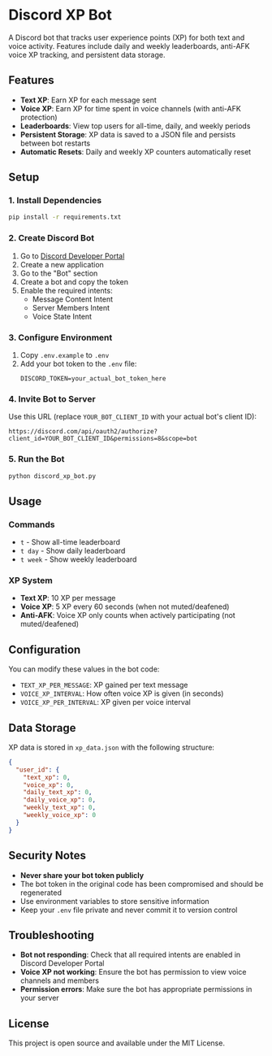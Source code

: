 # Discord XP Bot

A Discord bot that tracks user experience points (XP) for both text and voice activity. Features include daily and weekly leaderboards, anti-AFK voice XP tracking, and persistent data storage.

## Features

- **Text XP**: Earn XP for each message sent
- **Voice XP**: Earn XP for time spent in voice channels (with anti-AFK protection)
- **Leaderboards**: View top users for all-time, daily, and weekly periods
- **Persistent Storage**: XP data is saved to a JSON file and persists between bot restarts
- **Automatic Resets**: Daily and weekly XP counters automatically reset

## Setup

### 1. Install Dependencies

```bash
pip install -r requirements.txt
```

### 2. Create Discord Bot

1. Go to [Discord Developer Portal](https://discord.com/developers/applications)
2. Create a new application
3. Go to the "Bot" section
4. Create a bot and copy the token
5. Enable the required intents:
   - Message Content Intent
   - Server Members Intent
   - Voice State Intent

### 3. Configure Environment

1. Copy `.env.example` to `.env`
2. Add your bot token to the `.env` file:
   ```
   DISCORD_TOKEN=your_actual_bot_token_here
   ```

### 4. Invite Bot to Server

Use this URL (replace `YOUR_BOT_CLIENT_ID` with your actual bot's client ID):
```
https://discord.com/api/oauth2/authorize?client_id=YOUR_BOT_CLIENT_ID&permissions=8&scope=bot
```

### 5. Run the Bot

```bash
python discord_xp_bot.py
```

## Usage

### Commands

- `t` - Show all-time leaderboard
- `t day` - Show daily leaderboard  
- `t week` - Show weekly leaderboard

### XP System

- **Text XP**: 10 XP per message
- **Voice XP**: 5 XP every 60 seconds (when not muted/deafened)
- **Anti-AFK**: Voice XP only counts when actively participating (not muted/deafened)

## Configuration

You can modify these values in the bot code:

- `TEXT_XP_PER_MESSAGE`: XP gained per text message
- `VOICE_XP_INTERVAL`: How often voice XP is given (in seconds)
- `VOICE_XP_PER_INTERVAL`: XP given per voice interval

## Data Storage

XP data is stored in `xp_data.json` with the following structure:

```json
{
  "user_id": {
    "text_xp": 0,
    "voice_xp": 0,
    "daily_text_xp": 0,
    "daily_voice_xp": 0,
    "weekly_text_xp": 0,
    "weekly_voice_xp": 0
  }
}
```

## Security Notes

- **Never share your bot token publicly**
- The bot token in the original code has been compromised and should be regenerated
- Use environment variables to store sensitive information
- Keep your `.env` file private and never commit it to version control

## Troubleshooting

- **Bot not responding**: Check that all required intents are enabled in Discord Developer Portal
- **Voice XP not working**: Ensure the bot has permission to view voice channels and members
- **Permission errors**: Make sure the bot has appropriate permissions in your server

## License

This project is open source and available under the MIT License.
